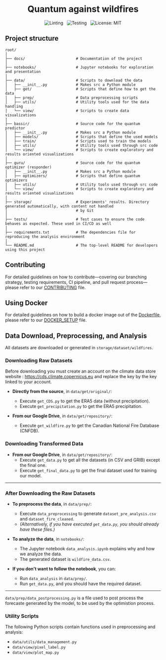 <div align="center">
  <h1>Quantum against wildfires</h1>
</div>

<div align="center">

  ![Linting](https://github.com/abdo-aary/qombating-fires/actions/workflows/lint.yml/badge.svg) 
  &nbsp;
  ![Testing](https://github.com/abdo-aary/qombating-fires/actions/workflows/testing.yml/badge.svg) 
  &nbsp;
  ![License: MIT](https://img.shields.io/badge/license-MIT-blue.svg)

</div>



## Project structure
````
root/
│
├── docs/                       # Documentation of the project 
│
├── notebooks/                  # Jupyter notebooks for exploration and presentation
│
├── data/                       # Scripts to download the data
│   ├── __init__.py             # Makes src a Python module
│   ├── get/                    # Scripts that define how to get the data
│   ├── prep/                   # Data preprocessing scripts
│   ├── utils/                  # Utility tools used for the data handling
│   └── view/                   # Scripts to create data visualizations
|
├── bassir/                     # Source code for the quantum predictor
│   ├── __init__.py             # Makes src a Python module
│   ├── models/                 # Scripts that define the used models
│   ├── train/                  # Scripts used to train the models
│   ├── utils/                  # Utility tools used through src code
│   └── view/                   # Scripts to create exploratory and results oriented visualizations
│
├── guru/                       # Source code for the quantum optimizer (responder)
│   ├── __init__.py             # Makes src a Python module
│   ├── optimizers/             # Scripts that define quantum optimizers
│   ├── utils/                  # Utility tools used through src code
│   └── view/                   # Scripts to create exploratory and results oriented visualizations
│
├── storage/                    # Experiments' results. Directory generated automatically, with content not handled 
│                               # by Git 
│
├── tests/                      # Test cases to ensure the code behaves as expected. These used in CI/CD as well
│
├── requirements.txt            # The dependencies file for reproducing the analysis environment
│
└── README.md                   # The top-level README for developers using this project
````

## Contributing
 
For detailed guidelines on how to contribute—covering our branching strategy, testing requirements, CI pipeline, 
and pull request process—please refer to our [CONTRIBUTING](docs/guides/CONTRIBUTING.md) file.


## Using Docker

For detailed guidelines on how to build a docker image out of the [Dockerfile](Dockerfile), please refer to our 
[DOCKER_SETUP](docs/guides/DOCKER_SETUP.md) file.

## Data Download, Preprocessing, and Analysis

All datasets are downloaded or generated in `storage/dataset/wildfires`.

### Downloading Raw Datasets
Before downloading you must create an account on the climate data store website : https://cds.climate.copernicus.eu and replace the key by the key linked to your account.
- **Directly from the source**, in `data/get/original/`:
  - Execute `get_CDS.py` to get the ERA5 data (without precipitation).
  - Execute `get_precipitation.py` to get the ERA5 precipitation.

- **From our Google Drive**, in `data/get/repository/`:
  - Execute `get_wildfire.py` to get the Canadian National Fire Database (CNFDB).

### Downloading Transformed Data

- **From our Google Drive**, in `data/get/repository/`:
  - Execute `get_data.py` to get all the datasets (in CSV and GRIB) except the final one.
  - Execute `get_final_data.py` to get the final dataset used for training our model.

---

### After Downloading the Raw Datasets

- **To preprocess the data**, in `data/prep/`:
  - Execute `data_preprocessing` to generate `dataset_pre_analysis.csv` and `dataset_fire_cleaned`.
  - *(Alternatively, if you have executed `get_data.py`, you should already have these files.)*

- **To analyze the data**, in `notebooks/`:
  - The Jupyter notebook `data_analysis.ipynb` explains why and how we analyze the data.
  - The generated dataset is `wildfire_data.csv`.

- **If you don't want to follow the notebook**, you can:
  - Run `data_analysis` in `data/prep/`.
  - Run `get_data.py`, and you should have the required dataset.

---
`data/prep/data_postprocessing.py` is a file used to post process the forecaste generated by the model, to be used by the optimistion process.
### Utility Scripts

The following Python scripts contain functions used in preprocessing and analysis:

- `data/utils/data_management.py`
- `data/view/pixel_label.py`
- `data/view/plot_map.py`



<!-- Utility commands -->
<!-- Export python path: ``export PYTHONPATH=${PYTHONPATH}:${pwd}``-->
<!-- Run jupyter-lab server ``jupyter lab --ip 10.44.83.233 --port 8899 --no-browser`` -->

<!-- Run the self-hosted runner via:  -->
